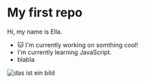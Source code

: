 # My first repo

Hi, my name is Ella.


 - :cat: I'm currently working on somthing cool!
 - I'm currently learning JavaScript.
 - blabla
 
 ![das ist ein bild](https://haustier-portal.de/wp-content/uploads/Bild-von-einem-suessen-Katzenbaby-1.jpg)

